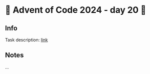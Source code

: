 # 🎄 Advent of Code 2024 - day 20 🎄

## Info

Task description: [link](https://adventofcode.com/2024/day/20)

## Notes

...
